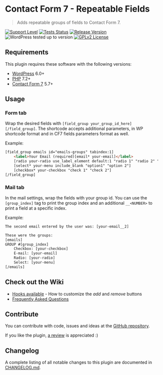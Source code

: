 # Contact Form 7 - Repeatable Fields

> Adds repeatable groups of fields to Contact Form 7.

[![Support Level](https://img.shields.io/badge/support-may_take_time-yellow.svg)](#support-level) [![Tests Status](https://github.com/felipeelia/cf7-repeatable-fields/actions/workflows/test.yml/badge.svg?branch=trunk)](https://github.com/felipeelia/cf7-repeatable-fields) [![Release Version](https://img.shields.io/github/release/felipeelia/cf7-repeatable-fields.svg)](https://github.com/felipeelia/cf7-repeatable-fields/releases/latest) ![WordPress tested up to version](https://img.shields.io/wordpress/plugin/tested/cf7-repeatable-fields?label=WordPress) [![GPLv2 License](https://img.shields.io/github/license/felipeelia/cf7-repeatable-fields.svg)](https://github.com/felipeelia/cf7-repeatable-fields/blob/trunk/LICENSE.md)

## Requirements

This plugin requires these software with the following versions:

* [WordPress](https://wordpress.org) 6.0+
* [PHP](https://php.net/) 7.2+
* [Contact Form 7](https://wordpress.org/plugins/contact-form-7/) 5.7+

## Usage ##

### Form tab ###
Wrap the desired fields with `[field_group your_group_id_here][/field_group]`. The shortcode accepts additional parameters, in WP shortcode format and in CF7 fields parameters format as well.

Example:
```html
[field_group emails id="emails-groups" tabindex:1]
	<label>Your Email (required)[email* your-email]</label>
	[radio your-radio use_label_element default:1 "radio 1" "radio 2" "radio 3"]
	[select* your-menu include_blank "option1" "option 2"]
	[checkbox* your-checkbox "check 1" "check 2"]
[/field_group]
```

### Mail tab ###
In the mail settings, wrap the fields with your group id. You can use the `[group_index]` tag to print the group index and an additional `__<NUMBER>` to print a field at a specific index.

Example:
```html
The second email entered by the user was: [your-email__2]

These were the groups:
[emails]
GROUP #[group_index]
	Checkbox: [your-checkbox]
	E-mail: [your-email]
	Radio: [your-radio]
	Select: [your-menu]
[/emails]
```

## Check out the Wiki

* [Hooks available](https://github.com/felipeelia/cf7-repeatable-fields/wiki/Hooks) - How to customize the _add_ and _remove_ buttons
* [Frequently Asked Questions](https://github.com/felipeelia/cf7-repeatable-fields/wiki/Frequently-Asked-Questions)

## Contribute ##
You can contribute with code, issues and ideas at the [GitHub repository](https://github.com/felipeelia/cf7-repeatable-fields).

If you like the plugin, [a review](https://wordpress.org/support/plugin/cf7-repeatable-fields/reviews/#new-post) is appreciated :)

## Changelog

A complete listing of all notable changes to this plugin are documented in [CHANGELOG.md](https://github.com/felipeelia/cf7-repeatable-fields/blob/trunk/CHANGELOG.md).
